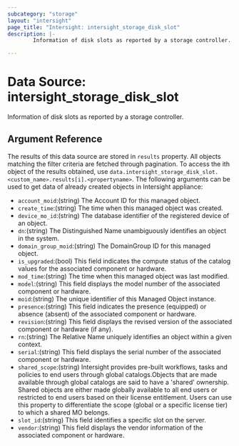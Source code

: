 ```yaml
---
subcategory: "storage"
layout: "intersight"
page_title: "Intersight: intersight_storage_disk_slot"
description: |-
        Information of disk slots as reported by a storage controller.

---
```


# Data Source: intersight_storage_disk_slot
Information of disk slots as reported by a storage controller.
## Argument Reference
The results of this data source are stored in `results` property.
All objects matching the filter criteria are fetched through pagination.
To access the ith object of the results obtained, use `data.intersight_storage_disk_slot.<custom_name>.results[i].<propertyname>`.
The following arguments can be used to get data of already created objects in Intersight appliance:
* `account_moid`:(string) The Account ID for this managed object. 
* `create_time`:(string) The time when this managed object was created. 
* `device_mo_id`:(string) The database identifier of the registered device of an object. 
* `dn`:(string) The Distinguished Name unambiguously identifies an object in the system. 
* `domain_group_moid`:(string) The DomainGroup ID for this managed object. 
* `is_upgraded`:(bool) This field indicates the compute status of the catalog values for the associated component or hardware. 
* `mod_time`:(string) The time when this managed object was last modified. 
* `model`:(string) This field displays the model number of the associated component or hardware. 
* `moid`:(string) The unique identifier of this Managed Object instance. 
* `presence`:(string) This field indicates the presence (equipped) or absence (absent) of the associated component or hardware. 
* `revision`:(string) This field displays the revised version of the associated component or hardware (if any). 
* `rn`:(string) The Relative Name uniquely identifies an object within a given context. 
* `serial`:(string) This field displays the serial number of the associated component or hardware. 
* `shared_scope`:(string) Intersight provides pre-built workflows, tasks and policies to end users through global catalogs.Objects that are made available through global catalogs are said to have a 'shared' ownership. Shared objects are either made globally available to all end users or restricted to end users based on their license entitlement. Users can use this property to differentiate the scope (global or a specific license tier) to which a shared MO belongs. 
* `slot_id`:(string) This field identifies a specific slot on the server. 
* `vendor`:(string) This field displays the vendor information of the associated component or hardware. 
 
